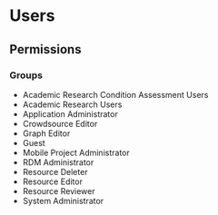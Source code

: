 # Users

## Permissions

### Groups

* Academic Research Condition Assessment Users
* Academic Research Users
* Application Administrator
* Crowdsource Editor
* Graph Editor
* Guest
* Mobile Project Administrator
* RDM Administrator
* Resource Deleter
* Resource Editor
* Resource Reviewer
* System Administrator

